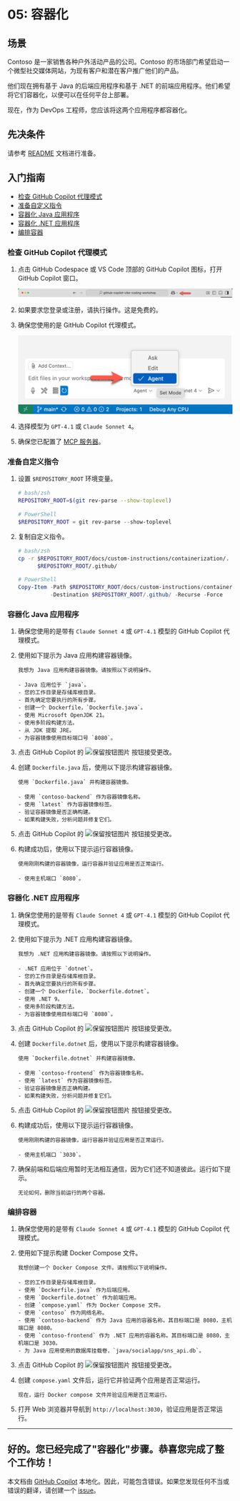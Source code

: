 # 05: 容器化

## 场景

Contoso 是一家销售各种户外活动产品的公司。Contoso 的市场部门希望启动一个微型社交媒体网站，为现有客户和潜在客户推广他们的产品。

他们现在拥有基于 Java 的后端应用程序和基于 .NET 的前端应用程序。他们希望将它们容器化，以便可以在任何平台上部署。

现在，作为 DevOps 工程师，您应该将这两个应用程序都容器化。

## 先决条件

请参考 [README](../README.md) 文档进行准备。

## 入门指南

- [检查 GitHub Copilot 代理模式](#检查-github-copilot-代理模式)
- [准备自定义指令](#准备自定义指令)
- [容器化 Java 应用程序](#容器化-java-应用程序)
- [容器化 .NET 应用程序](#容器化-net-应用程序)
- [编排容器](#编排容器)

### 检查 GitHub Copilot 代理模式

1. 点击 GitHub Codespace 或 VS Code 顶部的 GitHub Copilot 图标，打开 GitHub Copilot 窗口。

   ![打开 GitHub Copilot Chat](../../../docs/images/setup-02.png)

1. 如果要求您登录或注册，请执行操作。这是免费的。
1. 确保您使用的是 GitHub Copilot 代理模式。

   ![GitHub Copilot 代理模式](../../../docs/images/setup-03.png)

1. 选择模型为 `GPT-4.1` 或 `Claude Sonnet 4`。
1. 确保您已配置了 [MCP 服务器](./00-setup.md#设置-mcp-服务器)。

### 准备自定义指令

1. 设置 `$REPOSITORY_ROOT` 环境变量。

   ```bash
   # bash/zsh
   REPOSITORY_ROOT=$(git rev-parse --show-toplevel)
   ```

   ```powershell
   # PowerShell
   $REPOSITORY_ROOT = git rev-parse --show-toplevel
   ```

1. 复制自定义指令。

    ```bash
    # bash/zsh
    cp -r $REPOSITORY_ROOT/docs/custom-instructions/containerization/. \
          $REPOSITORY_ROOT/.github/
    ```

    ```powershell
    # PowerShell
    Copy-Item -Path $REPOSITORY_ROOT/docs/custom-instructions/containerization/* `
              -Destination $REPOSITORY_ROOT/.github/ -Recurse -Force
    ```

### 容器化 Java 应用程序

1. 确保您使用的是带有 `Claude Sonnet 4` 或 `GPT-4.1` 模型的 GitHub Copilot 代理模式。
1. 使用如下提示为 Java 应用构建容器镜像。

    ```text
    我想为 Java 应用构建容器镜像。请按照以下说明操作。

    - Java 应用位于 `java`。
    - 您的工作目录是存储库根目录。
    - 首先确定您要执行的所有步骤。
    - 创建一个 Dockerfile，`Dockerfile.java`。
    - 使用 Microsoft OpenJDK 21。
    - 使用多阶段构建方法。
    - 从 JDK 提取 JRE。
    - 为容器镜像使用目标端口号 `8080`。
    ```

1. 点击 GitHub Copilot 的 ![保留按钮图片](https://img.shields.io/badge/keep-blue) 按钮接受更改。

1. 创建 `Dockerfile.java` 后，使用以下提示构建容器镜像。

    ```text
    使用 `Dockerfile.java` 并构建容器镜像。

    - 使用 `contoso-backend` 作为容器镜像名称。
    - 使用 `latest` 作为容器镜像标签。
    - 验证容器镜像是否正确构建。
    - 如果构建失败，分析问题并修复它们。
    ```

1. 点击 GitHub Copilot 的 ![保留按钮图片](https://img.shields.io/badge/keep-blue) 按钮接受更改。

1. 构建成功后，使用以下提示运行容器镜像。

    ```text
    使用刚刚构建的容器镜像，运行容器并验证应用是否正常运行。
    
    - 使用主机端口 `8080`。
    ```

### 容器化 .NET 应用程序

1. 确保您使用的是带有 `Claude Sonnet 4` 或 `GPT-4.1` 模型的 GitHub Copilot 代理模式。
1. 使用如下提示为 .NET 应用构建容器镜像。

    ```text
    我想为 .NET 应用构建容器镜像。请按照以下说明操作。

    - .NET 应用位于 `dotnet`。
    - 您的工作目录是存储库根目录。
    - 首先确定您要执行的所有步骤。
    - 创建一个 Dockerfile，`Dockerfile.dotnet`。
    - 使用 .NET 9。
    - 使用多阶段构建方法。
    - 为容器镜像使用目标端口号 `8080`。
    ```

1. 点击 GitHub Copilot 的 ![保留按钮图片](https://img.shields.io/badge/keep-blue) 按钮接受更改。

1. 创建 `Dockerfile.dotnet` 后，使用以下提示构建容器镜像。

    ```text
    使用 `Dockerfile.dotnet` 并构建容器镜像。

    - 使用 `contoso-frontend` 作为容器镜像名称。
    - 使用 `latest` 作为容器镜像标签。
    - 验证容器镜像是否正确构建。
    - 如果构建失败，分析问题并修复它们。
    ```

1. 点击 GitHub Copilot 的 ![保留按钮图片](https://img.shields.io/badge/keep-blue) 按钮接受更改。

1. 构建成功后，使用以下提示运行容器镜像。

    ```text
    使用刚刚构建的容器镜像，运行容器并验证应用是否正常运行。
    
    - 使用主机端口 `3030`。
    ```

1. 确保前端和后端应用暂时无法相互通信，因为它们还不知道彼此。运行如下提示。

    ```text
    无论如何，删除当前运行的两个容器。
    ```

### 编排容器

1. 确保您使用的是带有 `Claude Sonnet 4` 或 `GPT-4.1` 模型的 GitHub Copilot 代理模式。
1. 使用如下提示构建 Docker Compose 文件。

    ```text
    我想创建一个 Docker Compose 文件。请按照以下说明操作。
    
    - 您的工作目录是存储库根目录。
    - 使用 `Dockerfile.java` 作为后端应用。
    - 使用 `Dockerfile.dotnet` 作为前端应用。
    - 创建 `compose.yaml` 作为 Docker Compose 文件。
    - 使用 `contoso` 作为网络名称。
    - 使用 `contoso-backend` 作为 Java 应用的容器名称。其目标端口是 8080，主机端口是 8080。
    - 使用 `contoso-frontend` 作为 .NET 应用的容器名称。其目标端口是 8080，主机端口是 3030。
    - 为 Java 应用使用的数据库挂载卷，`java/socialapp/sns_api.db`。
    ```

1. 点击 GitHub Copilot 的 ![保留按钮图片](https://img.shields.io/badge/keep-blue) 按钮接受更改。

1. 创建 `compose.yaml` 文件后，运行它并验证两个应用是否正常运行。

    ```text
    现在，运行 Docker compose 文件并验证应用是否正常运行。
    ```

1. 打开 Web 浏览器并导航到 `http://localhost:3030`，验证应用是否正常运行。

---

好的。您已经完成了"容器化"步骤。恭喜您完成了整个工作坊！
---

本文档由 [GitHub Copilot](https://docs.github.com/copilot/about-github-copilot/what-is-github-copilot) 本地化。因此，可能包含错误。如果您发现任何不当或错误的翻译，请创建一个 [issue](../../issues)。
